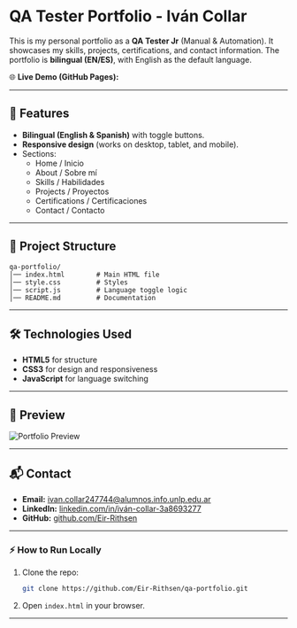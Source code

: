
# QA Tester Portfolio - Iván Collar

This is my personal portfolio as a **QA Tester Jr** (Manual & Automation). It showcases my skills, projects, certifications, and contact information. The portfolio is **bilingual (EN/ES)**, with English as the default language.

🌐 **Live Demo (GitHub Pages):** 

---

## 🚀 Features
- **Bilingual (English & Spanish)** with toggle buttons.
- **Responsive design** (works on desktop, tablet, and mobile).
- Sections:
  - Home / Inicio
  - About / Sobre mí
  - Skills / Habilidades
  - Projects / Proyectos
  - Certifications / Certificaciones
  - Contact / Contacto

---

## 📂 Project Structure
```
qa-portfolio/
│── index.html        # Main HTML file
│── style.css         # Styles
│── script.js         # Language toggle logic
│── README.md         # Documentation
```

---

## 🛠️ Technologies Used
- **HTML5** for structure
- **CSS3** for design and responsiveness
- **JavaScript** for language switching

---

## 📸 Preview
![Portfolio Preview](screenshot.png)

---

## 📬 Contact
- **Email:** [ivan.collar247744@alumnos.info.unlp.edu.ar](mailto:ivan.collar247744@alumnos.info.unlp.edu.ar)  
- **LinkedIn:** [linkedin.com/in/iván-collar-3a8693277](https://www.linkedin.com/in/iv%C3%A1n-collar-3a8693277)  
- **GitHub:** [github.com/Eir-Rithsen](https://github.com/Eir-Rithsen)

---

### ⚡ How to Run Locally
1. Clone the repo:
   ```bash
   git clone https://github.com/Eir-Rithsen/qa-portfolio.git
   ```
2. Open `index.html` in your browser.

---

